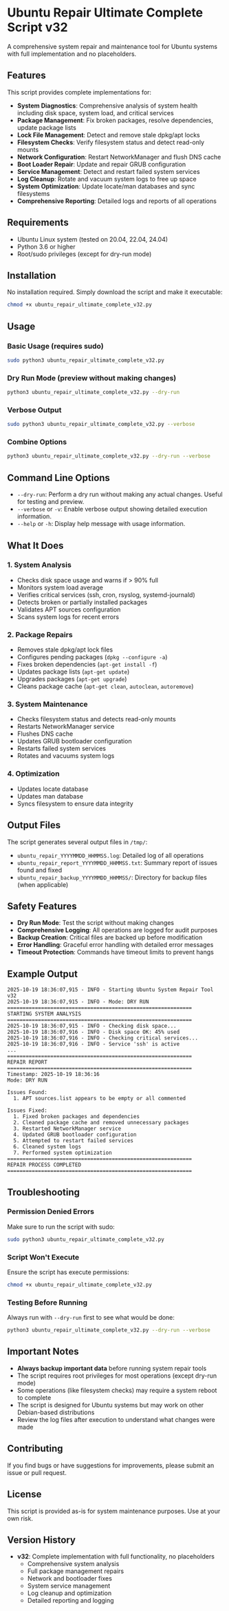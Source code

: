 # Ubuntu Repair Ultimate Complete Script v32

A comprehensive system repair and maintenance tool for Ubuntu systems with full implementation and no placeholders.

## Features

This script provides complete implementations for:

- **System Diagnostics**: Comprehensive analysis of system health including disk space, system load, and critical services
- **Package Management**: Fix broken packages, resolve dependencies, update package lists
- **Lock File Management**: Detect and remove stale dpkg/apt locks
- **Filesystem Checks**: Verify filesystem status and detect read-only mounts
- **Network Configuration**: Restart NetworkManager and flush DNS cache
- **Boot Loader Repair**: Update and repair GRUB configuration
- **Service Management**: Detect and restart failed system services
- **Log Cleanup**: Rotate and vacuum system logs to free up space
- **System Optimization**: Update locate/man databases and sync filesystems
- **Comprehensive Reporting**: Detailed logs and reports of all operations

## Requirements

- Ubuntu Linux system (tested on 20.04, 22.04, 24.04)
- Python 3.6 or higher
- Root/sudo privileges (except for dry-run mode)

## Installation

No installation required. Simply download the script and make it executable:

```bash
chmod +x ubuntu_repair_ultimate_complete_v32.py
```

## Usage

### Basic Usage (requires sudo)

```bash
sudo python3 ubuntu_repair_ultimate_complete_v32.py
```

### Dry Run Mode (preview without making changes)

```bash
python3 ubuntu_repair_ultimate_complete_v32.py --dry-run
```

### Verbose Output

```bash
sudo python3 ubuntu_repair_ultimate_complete_v32.py --verbose
```

### Combine Options

```bash
python3 ubuntu_repair_ultimate_complete_v32.py --dry-run --verbose
```

## Command Line Options

- `--dry-run`: Perform a dry run without making any actual changes. Useful for testing and preview.
- `--verbose` or `-v`: Enable verbose output showing detailed execution information.
- `--help` or `-h`: Display help message with usage information.

## What It Does

### 1. System Analysis
- Checks disk space usage and warns if > 90% full
- Monitors system load average
- Verifies critical services (ssh, cron, rsyslog, systemd-journald)
- Detects broken or partially installed packages
- Validates APT sources configuration
- Scans system logs for recent errors

### 2. Package Repairs
- Removes stale dpkg/apt lock files
- Configures pending packages (`dpkg --configure -a`)
- Fixes broken dependencies (`apt-get install -f`)
- Updates package lists (`apt-get update`)
- Upgrades packages (`apt-get upgrade`)
- Cleans package cache (`apt-get clean`, `autoclean`, `autoremove`)

### 3. System Maintenance
- Checks filesystem status and detects read-only mounts
- Restarts NetworkManager service
- Flushes DNS cache
- Updates GRUB bootloader configuration
- Restarts failed system services
- Rotates and vacuums system logs

### 4. Optimization
- Updates locate database
- Updates man database
- Syncs filesystem to ensure data integrity

## Output Files

The script generates several output files in `/tmp/`:

- `ubuntu_repair_YYYYMMDD_HHMMSS.log`: Detailed log of all operations
- `ubuntu_repair_report_YYYYMMDD_HHMMSS.txt`: Summary report of issues found and fixed
- `ubuntu_repair_backup_YYYYMMDD_HHMMSS/`: Directory for backup files (when applicable)

## Safety Features

- **Dry Run Mode**: Test the script without making changes
- **Comprehensive Logging**: All operations are logged for audit purposes
- **Backup Creation**: Critical files are backed up before modification
- **Error Handling**: Graceful error handling with detailed error messages
- **Timeout Protection**: Commands have timeout limits to prevent hangs

## Example Output

```
2025-10-19 18:36:07,915 - INFO - Starting Ubuntu System Repair Tool v32
2025-10-19 18:36:07,915 - INFO - Mode: DRY RUN
============================================================
STARTING SYSTEM ANALYSIS
============================================================
2025-10-19 18:36:07,915 - INFO - Checking disk space...
2025-10-19 18:36:07,916 - INFO - Disk space OK: 45% used
2025-10-19 18:36:07,916 - INFO - Checking critical services...
2025-10-19 18:36:07,916 - INFO - Service 'ssh' is active
...
============================================================
REPAIR REPORT
============================================================
Timestamp: 2025-10-19 18:36:16
Mode: DRY RUN

Issues Found:
  1. APT sources.list appears to be empty or all commented

Issues Fixed:
  1. Fixed broken packages and dependencies
  2. Cleaned package cache and removed unnecessary packages
  3. Restarted NetworkManager service
  4. Updated GRUB bootloader configuration
  5. Attempted to restart failed services
  6. Cleaned system logs
  7. Performed system optimization
============================================================
REPAIR PROCESS COMPLETED
============================================================
```

## Troubleshooting

### Permission Denied Errors
Make sure to run the script with sudo:
```bash
sudo python3 ubuntu_repair_ultimate_complete_v32.py
```

### Script Won't Execute
Ensure the script has execute permissions:
```bash
chmod +x ubuntu_repair_ultimate_complete_v32.py
```

### Testing Before Running
Always run with `--dry-run` first to see what would be done:
```bash
python3 ubuntu_repair_ultimate_complete_v32.py --dry-run --verbose
```

## Important Notes

- **Always backup important data** before running system repair tools
- The script requires root privileges for most operations (except dry-run mode)
- Some operations (like filesystem checks) may require a system reboot to complete
- The script is designed for Ubuntu systems but may work on other Debian-based distributions
- Review the log files after execution to understand what changes were made

## Contributing

If you find bugs or have suggestions for improvements, please submit an issue or pull request.

## License

This script is provided as-is for system maintenance purposes. Use at your own risk.

## Version History

- **v32**: Complete implementation with full functionality, no placeholders
  - Comprehensive system analysis
  - Full package management repairs
  - Network and bootloader fixes
  - System service management
  - Log cleanup and optimization
  - Detailed reporting and logging
